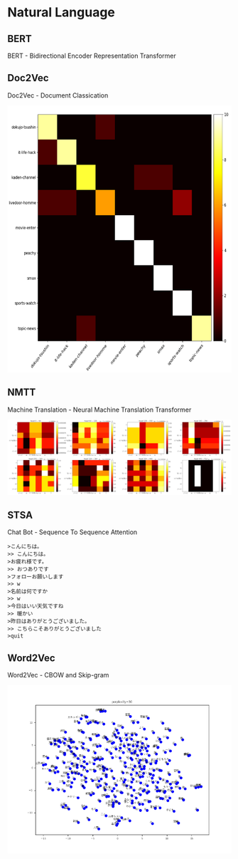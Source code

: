 # Natural Language

## BERT

BERT - Bidirectional Encoder Representation Transformer

## Doc2Vec

Doc2Vec - Document Classication

<p align="center">
  <img src="Doc2Vec/confusion_matrix.png" height="600" width="600">
</p>

## NMTT

Machine Translation - Neural Machine Translation Transformer

<img src="NMTT/enc5.png">

## STSA

Chat Bot - Sequence To Sequence Attention

```
>こんにちは。
>> こんにちは。
>お疲れ様です。
>> おつありです
>フォローお願いします
>> w
>名前は何ですか
>> w
>今日はいい天気ですね
>> 暖かい
>昨日はありがとうございました。
>> こちらこそありがとうございました
>quit
```

## Word2Vec

Word2Vec - CBOW and Skip-gram

<p align="center">
  <img src="Word2Vec/word_embedding.png">
</P>
